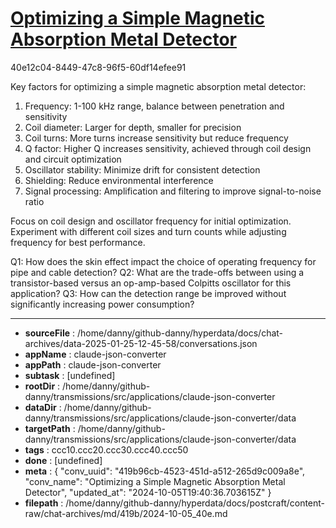 # [Optimizing a Simple Magnetic Absorption Metal Detector](https://claude.ai/chat/419b96cb-4523-451d-a512-265d9c009a8e)

40e12c04-8449-47c8-96f5-60df14efee91

 Key factors for optimizing a simple magnetic absorption metal detector:

1. Frequency: 1-100 kHz range, balance between penetration and sensitivity
2. Coil diameter: Larger for depth, smaller for precision
3. Coil turns: More turns increase sensitivity but reduce frequency
4. Q factor: Higher Q increases sensitivity, achieved through coil design and circuit optimization
5. Oscillator stability: Minimize drift for consistent detection
6. Shielding: Reduce environmental interference
7. Signal processing: Amplification and filtering to improve signal-to-noise ratio

Focus on coil design and oscillator frequency for initial optimization. Experiment with different coil sizes and turn counts while adjusting frequency for best performance.

Q1: How does the skin effect impact the choice of operating frequency for pipe and cable detection?
Q2: What are the trade-offs between using a transistor-based versus an op-amp-based Colpitts oscillator for this application?
Q3: How can the detection range be improved without significantly increasing power consumption?

---

* **sourceFile** : /home/danny/github-danny/hyperdata/docs/chat-archives/data-2025-01-25-12-45-58/conversations.json
* **appName** : claude-json-converter
* **appPath** : claude-json-converter
* **subtask** : [undefined]
* **rootDir** : /home/danny/github-danny/transmissions/src/applications/claude-json-converter
* **dataDir** : /home/danny/github-danny/transmissions/src/applications/claude-json-converter/data
* **targetPath** : /home/danny/github-danny/transmissions/src/applications/claude-json-converter/data
* **tags** : ccc10.ccc20.ccc30.ccc40.ccc50
* **done** : [undefined]
* **meta** : {
  "conv_uuid": "419b96cb-4523-451d-a512-265d9c009a8e",
  "conv_name": "Optimizing a Simple Magnetic Absorption Metal Detector",
  "updated_at": "2024-10-05T19:40:36.703615Z"
}
* **filepath** : /home/danny/github-danny/hyperdata/docs/postcraft/content-raw/chat-archives/md/419b/2024-10-05_40e.md